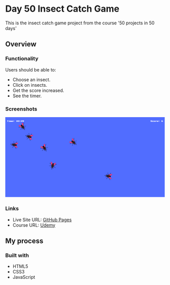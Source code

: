 # Day 50 Insect Catch Game

This is the insect catch game project from the course '50 projects in 50 days'

## Overview

### Functionality

Users should be able to:

- Choose an insect.
- Click on insects.
- Get the score increased.
- See the timer.

### Screenshots

![](/screenshots/screenshot1.png)

### Links

- Live Site URL: [GitHub Pages](https://aref-akminasi.github.io/day50-insect-catch-game)
- Course URL: [Udemy](https://www.udemy.com/course/50-projects-50-days/?utm_source=adwords&utm_medium=udemyads&utm_campaign=WebDevelopment_v.PROF_la.EN_cc.ROWMTA-B_ti.8322&utm_content=deal4584&utm_term=_._ag_80869579591_._ad_533999956732_._kw__._de_c_._dm__._pl__._ti_dsa-774930035449_._li_1010752_._pd__._&matchtype=&gclid=EAIaIQobChMI762Pj479_wIVHJeDBx1Z6gqdEAAYASAAEgLTq_D_BwE)

## My process

### Built with

- HTML5
- CSS3
- JavaScript

